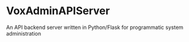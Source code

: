 # VoxAdminAPIServer
An API backend server written in Python/Flask for programmatic system administration
